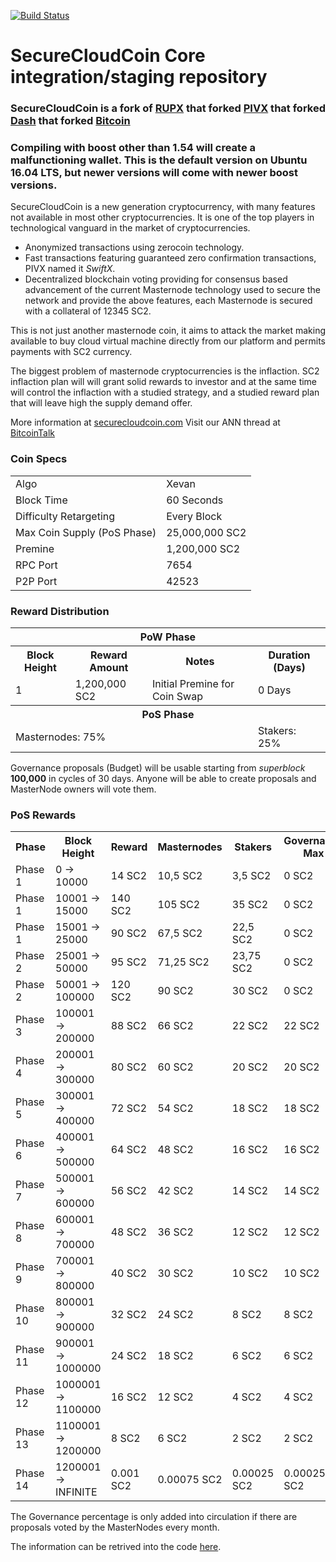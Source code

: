 
[![Build Status](https://travis-ci.org/securecloudcoin-project/securecloudcoin.svg?branch=master)](https://travis-ci.org/securecloudcoin-project/securecloudcoin) 
# SecureCloudCoin Core integration/staging repository

### SecureCloudCoin is a fork of [RUPX](https://github.com/rupaya-project/rupaya) that forked [PIVX](https://github.com/PIVX-Project/PIVX) that forked [Dash](https://github.com/dashpay/dash) that forked [Bitcoin](https://github.com/bitcoin/bitcoinp)

### Compiling with boost other than 1.54 will create a malfunctioning wallet. This is the default version on Ubuntu 16.04 LTS, but newer versions will come with newer boost versions.


SecureCloudCoin is a new generation cryptocurrency, with many features not available in most other cryptocurrencies.
It is one of the top players in technological vanguard in the market of cryptocurrencies.
- Anonymized transactions using zerocoin technology.
- Fast transactions featuring guaranteed zero confirmation transactions, PIVX named it _SwiftX_.
- Decentralized blockchain voting providing for consensus based advancement of the current Masternode
  technology used to secure the network and provide the above features, each Masternode is secured
  with a collateral of 12345 SC2.
  
  
This is not just another masternode coin, it aims to attack the market making available to buy cloud virtual machine directly from our platform and permits payments with SC2 currency.

The biggest problem of masternode cryptocurrencies is the inflaction. SC2 inflaction plan will will grant solid rewards to investor and at the same time will control the inflaction with a studied strategy, and a studied reward plan that will leave high the supply demand offer.

More information at [securecloudcoin.com](https://www.securecloudcoin.com) Visit our ANN thread at [BitcoinTalk](http://www.bitcointalk.org/index.php)


### Coin Specs
<table>
<tr><td>Algo</td><td>Xevan</td></tr>
<tr><td>Block Time</td><td>60 Seconds</td></tr>
<tr><td>Difficulty Retargeting</td><td>Every Block</td></tr>
<tr><td>Max Coin Supply (PoS Phase)</td><td>25,000,000 SC2</td></tr>
<tr><td>Premine</td><td>1,200,000 SC2</td></tr>
<tr><td>RPC Port</td><td>7654</td></tr>
<tr><td>P2P Port</td><td>42523</td></tr>
</table>


### Reward Distribution

<table>
<th colspan=4>PoW Phase</th>
<tr><th>Block Height</th><th>Reward Amount</th><th>Notes</th><th>Duration (Days)</th></tr>
<tr><td>1</td><td>1,200,000 SC2</td><td>Initial Premine for Coin Swap</td><td>0 Days</td></tr>
<tr><th colspan=4>PoS Phase</th></tr>
<td colspan=3>Masternodes: 75%</td><td>Stakers: 25%</td></tr>
</table>

Governance proposals (Budget) will be usable starting from _superblock_ **100,000** in cycles of 30 days. Anyone will be able to create proposals and MasterNode owners will vote them.

### PoS Rewards 

<table>
<th>Phase</th><th>Block Height</th><th>Reward</th><th>Masternodes</th><th>Stakers</th><th>Governance Max</th>
<tr><td>Phase 1</td><td>0 ->  10000</td><td>14 SC2</td><td>10,5 SC2</td><td>3,5 SC2</td><td>0 SC2</td></tr>
<tr><td>Phase 1</td><td>10001 ->  15000</td><td>140 SC2</td><td>105 SC2</td><td>35 SC2</td><td>0 SC2</td></tr>
<tr><td>Phase 1</td><td>15001 ->  25000</td><td>90 SC2</td><td>67,5 SC2</td><td>22,5 SC2</td><td>0 SC2</td></tr>
<tr><td>Phase 2</td><td> 25001 ->  50000</td><td>95 SC2</td><td>71,25 SC2</td><td>23,75 SC2</td><td>0 SC2</td></tr>
<tr><td>Phase 2</td><td> 50001 ->  100000</td><td>120 SC2</td><td>90 SC2</td><td>30 SC2</td><td>0 SC2</td></tr>
<tr><td>Phase 3</td><td>100001 ->  200000</td><td>88 SC2</td><td>66 SC2</td><td>22 SC2</td><td>22 SC2</td></tr>
<tr><td>Phase 4</td><td>200001 ->  300000</td><td>80 SC2</td><td>60 SC2</td><td>20 SC2</td><td>20 SC2</td></tr>
<tr><td>Phase 5</td><td>300001 ->  400000</td><td>72 SC2</td><td>54 SC2</td><td>18 SC2</td><td>18 SC2</td></tr>
<tr><td>Phase 6</td><td>400001 ->  500000</td><td>64 SC2</td><td>48 SC2</td><td>16 SC2</td><td>16 SC2</td></tr>
<tr><td>Phase 7</td><td>500001 ->  600000</td><td>56 SC2</td><td>42 SC2</td><td>14 SC2</td><td>14 SC2</td></tr>
<tr><td>Phase 8</td><td>600001 ->  700000</td><td>48 SC2</td><td>36 SC2</td><td>12 SC2</td><td>12 SC2</td></tr>
<tr><td>Phase 9</td><td>700001 ->  800000</td><td>40 SC2</td><td>30 SC2</td><td>10 SC2</td><td>10 SC2</td></tr>
<tr><td>Phase 10</td><td>800001 ->  900000</td><td>32 SC2</td><td>24 SC2</td><td>8 SC2</td><td>8 SC2</td></tr>
<tr><td>Phase 11</td><td>900001 -> 1000000</td><td>24 SC2</td><td>18 SC2</td><td>6 SC2</td><td>6 SC2</td></tr>
<tr><td>Phase 12</td><td>1000001 -> 1100000</td><td>16 SC2</td><td>12 SC2</td><td>4 SC2</td><td>4 SC2</td></tr>
<tr><td>Phase 13</td><td>1100001 -> 1200000</td><td>8 SC2</td><td>6 SC2</td><td>2 SC2</td><td>2 SC2</td></tr>
<tr><td>Phase 14</td><td>1200001 -> INFINITE</td><td>0.001 SC2</td><td>0.00075 SC2</td><td>0.00025 SC2</td><td>0.00025 SC2</td></tr>
</table>

The Governance percentage is only added into circulation if there are proposals voted by the MasterNodes every month.

The information can be retrived into the code [here](https://github.com/securecloudcoin-project/securecloudcoin/blob/master/src/main.cpp#L2131-L2158). 

